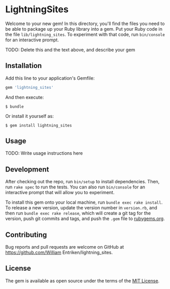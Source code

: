 # LightningSites

Welcome to your new gem! In this directory, you'll find the files you need to be able to package up your Ruby library into a gem. Put your Ruby code in the file `lib/lightning_sites`. To experiment with that code, run `bin/console` for an interactive prompt.

TODO: Delete this and the text above, and describe your gem

## Installation

Add this line to your application's Gemfile:

```ruby
gem 'lightning_sites'
```

And then execute:

    $ bundle

Or install it yourself as:

    $ gem install lightning_sites

## Usage

TODO: Write usage instructions here

## Development

After checking out the repo, run `bin/setup` to install dependencies. Then, run `rake spec` to run the tests. You can also run `bin/console` for an interactive prompt that will allow you to experiment.

To install this gem onto your local machine, run `bundle exec rake install`. To release a new version, update the version number in `version.rb`, and then run `bundle exec rake release`, which will create a git tag for the version, push git commits and tags, and push the `.gem` file to [rubygems.org](https://rubygems.org).

## Contributing

Bug reports and pull requests are welcome on GitHub at https://github.com/William Entriken/lightning_sites.


## License

The gem is available as open source under the terms of the [MIT License](http://opensource.org/licenses/MIT).

